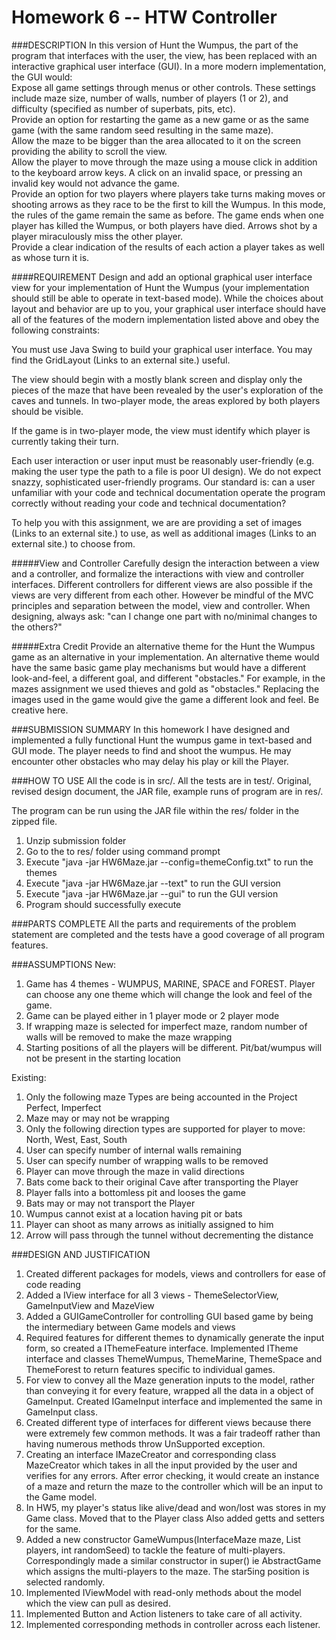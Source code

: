 # Homework 6 -- HTW Controller

###DESCRIPTION
In this version of Hunt the Wumpus, the part of the program that interfaces with the user, the view, has been replaced with an interactive graphical user interface (GUI). In a more modern implementation, the GUI would:
<br>
Expose all game settings through menus or other controls. These settings include maze size, number of walls, number of players (1 or 2), and difficulty (specified as number of superbats, pits, etc).
<br>
Provide an option for restarting the game as a new game or as the same game (with the same random seed resulting in the same maze).
<br>
Allow the maze to be bigger than the area allocated to it on the screen providing the ability to scroll the view.
<br>
Allow the player to move through the maze using a mouse click in addition to the keyboard arrow keys. A click on an invalid space, or pressing an invalid key would not advance the game.
<br>
Provide an option for two players where players take turns making moves or shooting arrows as they race to be the first to kill the Wumpus. In this mode, the rules of the game remain the same as before. The game ends when one player has killed the Wumpus, or both players have died. Arrows shot by a player miraculously miss the other player.
<br>
Provide a clear indication of the results of each action a player takes as well as whose turn it is.

####REQUIREMENT
Design and add an optional graphical user interface view for your implementation of Hunt the Wumpus (your implementation should still be able to operate in text-based mode). While the choices about layout and behavior are up to you, your graphical user interface should have all of the features of the modern implementation listed above and obey the following constraints:

You must use Java Swing to build your graphical user interface. You may find the GridLayout (Links to an external site.) useful.

The view should begin with a mostly blank screen and display only the pieces of the maze that have been revealed by the user's exploration of the caves and tunnels. In two-player mode, the areas explored by both players should be visible.

If the game is in two-player mode, the view must identify which player is currently taking their turn.

Each user interaction or user input must be reasonably user-friendly (e.g. making the user type the path to a file is poor UI design). We do not expect snazzy, sophisticated user-friendly programs. Our standard is: can a user unfamiliar with your code and technical documentation operate the program correctly without reading your code and technical documentation?

To help you with this assignment, we are are providing a set of images (Links to an external site.) to use, as well as additional images (Links to an external site.) to choose from.

#####View and Controller
Carefully design the interaction between a view and a controller, and formalize the interactions with view and controller interfaces. Different controllers for different views are also possible if the views are very different from each other. However be mindful of the MVC principles and separation between the model, view and controller. When designing, always ask: "can I change one part with no/minimal changes to the others?"

#####Extra Credit
Provide an alternative theme for the Hunt the Wumpus game as an alternative in your implementation. An alternative theme would have the same basic game play mechanisms but would have a different look-and-feel, a different goal, and different "obstacles." For example, in the mazes assignment we used thieves and gold as "obstacles." Replacing the images used in the game would give the game a different look and feel. Be creative here.

###SUBMISSION SUMMARY
In this homework I have designed and implemented a fully functional Hunt the wumpus game in text-based and GUI mode. The player needs to find and shoot the wumpus.
He may encounter other obstacles who may delay his play or kill the Player. 

###HOW TO USE
All the code is in src/.
All the tests are in test/.
Original, revised design document, the JAR file, example runs of program are in res/.

The program can be run using the JAR file within the res/ folder in the zipped file.
1. Unzip submission folder
2. Go to the to res/ folder using command prompt
3. Execute "java -jar HW6Maze.jar --config=themeConfig.txt" to run the themes
4. Execute "java -jar HW6Maze.jar --text" to run the GUI version
5. Execute "java -jar HW6Maze.jar --gui" to run the GUI version
6. Program should successfully execute

###PARTS COMPLETE
All the parts and requirements of the problem statement are completed and the tests have a good coverage of all program features.

###ASSUMPTIONS
New:
1. Game has 4 themes - WUMPUS, MARINE, SPACE and FOREST. Player can choose any one theme which will
change the look and feel of the game. 
2. Game can be played either in 1 player mode or 2 player mode
3. If wrapping maze is selected for imperfect maze, random number of walls will be removed to make the maze wrapping
4. Starting positions of all the players will be different. Pit/bat/wumpus will not be present in the starting location

Existing:
1. Only the following maze Types are being accounted in the Project
  Perfect, Imperfect
2. Maze may or may not be wrapping
3. Only the following direction types are supported for player to move:
	North, West, East, South
4. User can specify number of internal walls remaining
5. User can specify number of wrapping walls to be removed
6. Player can move through the maze in valid directions
7. Bats come back to their original Cave after transporting the Player
8. Player falls into a bottomless pit and looses the game
9. Bats may or may not transport the Player
10. Wumpus cannot exist at a location having pit or bats
11. Player can shoot as many arrows as initially assigned to him
12. Arrow will pass through the tunnel without decrementing the distance

###DESIGN AND JUSTIFICATION
1. Created different packages for models, views and controllers for ease of code reading
2. Added a IView interface for all 3 views - ThemeSelectorView, GameInputView and MazeView
3. Added a GUIGameController for controlling GUI based game by being the intermediary between Game models and views
4. Required features for different themes to dynamically generate the input form, so created a IThemeFeature interface.
 Implemented ITheme interface and classes ThemeWumpus, ThemeMarine, ThemeSpace and ThemeForest  to return features specific to individual games.
5. For view to convey all the Maze generation inputs to the model, rather than conveying it for every feature, wrapped all the data
in a object of GameInput. Created IGameInput interface and implemented the same in GameInput class.
6. Created different type of interfaces for different views because there were extremely few common methods. 
It was a fair tradeoff rather than having numerous methods throw UnSupported exception.
7. Creating an interface IMazeCreator and corresponding class MazeCreator which takes in all the 
input provided by the user and verifies for any errors. After error checking, it would create an
instance of a maze and return the maze to the controller which will be an input to the Game model.
8. In HW5, my player's status like alive/dead and won/lost was stores in my Game class. Moved that to the Player class
Also added getts and setters for the same.
9. Added a new constructor GameWumpus(InterfaceMaze maze, List<Player> players, int randomSeed) to tackle the feature of multi-players.
Correspondingly made a similar constructor in super() ie AbstractGame which assigns the multi-players to the maze. 
The star5ing position is selected randomly.
10. Implemented IViewModel with read-only methods about the model which the view can pull as desired.
11. Implemented Button and Action listeners to take care of all activity.
12. Implemented corresponding methods in controller across each listener.




